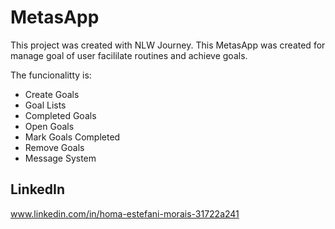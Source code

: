 
#  MetasApp

This project was created with NLW Journey. 
This MetasApp was created for manage goal of user facililate routines and achieve goals.

The funcionalitty is:

- Create Goals
- Goal Lists
- Completed Goals
- Open Goals
- Mark Goals Completed
- Remove Goals
- Message System
 

## LinkedIn

www.linkedin.com/in/homa-estefani-morais-31722a241
